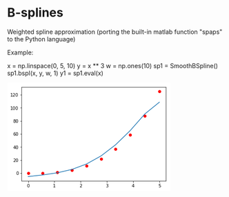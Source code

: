 # B-splines
Weighted spline approximation (porting the built-in matlab function "spaps" to the Python language)

Example:

x = np.linspace(0, 5, 10)
y = x ** 3
w = np.ones(10)
sp1 = SmoothBSpline()
sp1.bspl(x, y, w, 1)
y1 = sp1.eval(x)

![alt tag](index.png)
